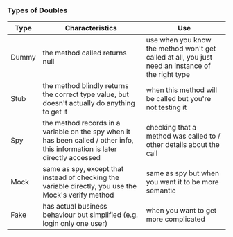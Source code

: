 ### Types of Doubles

| Type  | Characteristics | Use |
|-------|-----------------|-----|
| Dummy | the method called returns null | use when you know the method won't get called at all, you just need an instance of the right type |
| Stub  | the method blindly returns the correct type value, but doesn't actually do anything to get it | when this method will be called but you're not testing it |
| Spy   | the method records in a variable on the spy when it has been called / other info, this information is later directly accessed | checking that a method was called to / other details about the call |
| Mock  | same as spy, except that instead of checking the variable directly, you use the Mock's verify method | same as spy but when you want it to be more semantic |
| Fake | has actual business behaviour but simplified (e.g. login only one user) | when you want to get more complicated |
